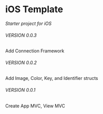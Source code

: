 # iOS Template #

_Starter project for iOS_

###### VERSION 0.0.3 ######
Add Connection Framework

###### VERSION 0.0.2 ######
Add Image, Color, Key, and Identifier structs

###### VERSION 0.0.1 ######
Create App MVC, View MVC
